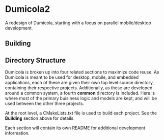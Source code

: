 # Dumicola2
A redesign of Dumicola, starting with a focus on parallel mobile/desktop development.


## Building


## Directory Structure
Dumicola is broken up into four related sections to maximize code reuse. As Dumicola is meant to be used for desktop, mobile, and embedded applications, each of these are given their own top level source directory, containing their respective projects. Additionally, as these are developed around a common system, a fourth **common** directory is included. Here is where most of the primary buisiness logic and models are kept, and will be used between the other three projects. 

At the root level, a CMakeLists.txt file is used to build each project. See the **Building** section above for details.

Each section will contain its own README for additional development information.